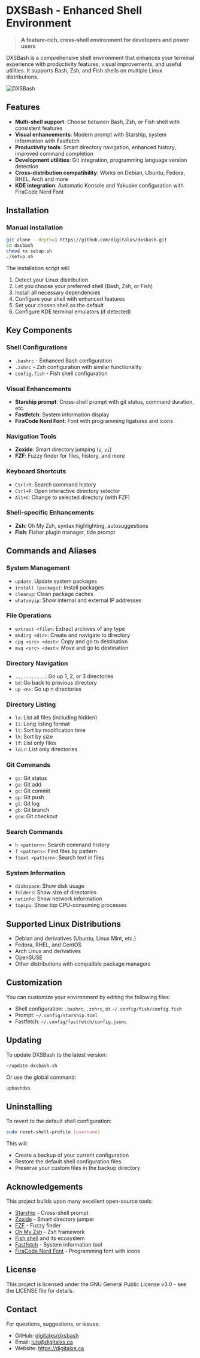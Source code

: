 # DXSBash - Enhanced Shell Environment

> **A feature-rich, cross-shell environment for developers and power users**

DXSBash is a comprehensive shell environment that enhances your terminal experience with productivity features, visual improvements, and useful utilities. It supports Bash, Zsh, and Fish shells on multiple Linux distributions.

![DXSBash](images/dxsbash-demo.png)

## Features

- **Multi-shell support**: Choose between Bash, Zsh, or Fish shell with consistent features
- **Visual enhancements**: Modern prompt with Starship, system information with Fastfetch
- **Productivity tools**: Smart directory navigation, enhanced history, improved command completion
- **Development utilities**: Git integration, programming language version detection
- **Cross-distribution compatibility**: Works on Debian, Ubuntu, Fedora, RHEL, Arch and more
- **KDE integration**: Automatic Konsole and Yakuake configuration with FiraCode Nerd Font

## Installation

### Manual installation

```bash
git clone --depth=1 https://github.com/digitalxs/dxsbash.git
cd dxsbash
chmod +x setup.sh
./setup.sh
```

The installation script will:
1. Detect your Linux distribution
2. Let you choose your preferred shell (Bash, Zsh, or Fish)
3. Install all necessary dependencies
4. Configure your shell with enhanced features
5. Set your chosen shell as the default
6. Configure KDE terminal emulators (if detected)

## Key Components

### Shell Configurations
- `.bashrc` - Enhanced Bash configuration
- `.zshrc` - Zsh configuration with similar functionality
- `config.fish` - Fish shell configuration

### Visual Enhancements
- **Starship prompt**: Cross-shell prompt with git status, command duration, etc.
- **Fastfetch**: System information display
- **FiraCode Nerd Font**: Font with programming ligatures and icons

### Navigation Tools
- **Zoxide**: Smart directory jumping (`z`, `zi`)
- **FZF**: Fuzzy finder for files, history, and more

### Keyboard Shortcuts
- `Ctrl+R`: Search command history
- `Ctrl+F`: Open interactive directory selector
- `Alt+C`: Change to selected directory (with FZF)

### Shell-specific Enhancements
- **Zsh**: Oh My Zsh, syntax highlighting, autosuggestions
- **Fish**: Fisher plugin manager, tide prompt

## Commands and Aliases

### System Management
- `update`: Update system packages
- `install [package]`: Install packages
- `cleanup`: Clean package caches
- `whatsmyip`: Show internal and external IP addresses

### File Operations
- `extract <file>`: Extract archives of any type
- `mkdirg <dir>`: Create and navigate to directory
- `cpg <src> <dest>`: Copy and go to destination
- `mvg <src> <dest>`: Move and go to destination

### Directory Navigation
- `..`, `...`, `....`: Go up 1, 2, or 3 directories
- `bd`: Go back to previous directory
- `up <n>`: Go up n directories

### Directory Listing
- `la`: List all files (including hidden)
- `ll`: Long listing format
- `lt`: Sort by modification time
- `lk`: Sort by size
- `lf`: List only files
- `ldir`: List only directories

### Git Commands
- `gs`: Git status
- `ga`: Git add
- `gc`: Git commit
- `gp`: Git push
- `gl`: Git log
- `gb`: Git branch
- `gco`: Git checkout

### Search Commands
- `h <pattern>`: Search command history
- `f <pattern>`: Find files by pattern
- `ftext <pattern>`: Search text in files

### System Information
- `diskspace`: Show disk usage
- `folders`: Show size of directories
- `netinfo`: Show network information
- `topcpu`: Show top CPU-consuming processes

## Supported Linux Distributions

- Debian and derivatives (Ubuntu, Linux Mint, etc.)
- Fedora, RHEL, and CentOS
- Arch Linux and derivatives
- OpenSUSE
- Other distributions with compatible package managers

## Customization

You can customize your environment by editing the following files:

- Shell configuration: `.bashrc`, `.zshrc`, or `~/.config/fish/config.fish`
- Prompt: `~/.config/starship.toml`
- Fastfetch: `~/.config/fastfetch/config.jsonc`

## Updating

To update DXSBash to the latest version:

```bash
~/update-dxsbash.sh
```

Or use the global command:

```bash
upbashdxs
```

## Uninstalling

To revert to the default shell configuration:

```bash
sudo reset-shell-profile [username]
```

This will:
- Create a backup of your current configuration
- Restore the default shell configuration files
- Preserve your custom files in the backup directory

## Acknowledgements

This project builds upon many excellent open-source tools:

- [Starship](https://starship.rs/) - Cross-shell prompt
- [Zoxide](https://github.com/ajeetdsouza/zoxide) - Smart directory jumper
- [FZF](https://github.com/junegunn/fzf) - Fuzzy finder
- [Oh My Zsh](https://ohmyz.sh/) - Zsh framework
- [Fish shell](https://fishshell.com/) and its ecosystem
- [Fastfetch](https://github.com/fastfetch-cli/fastfetch) - System information tool
- [FiraCode Nerd Font](https://www.nerdfonts.com/) - Programming font with icons

## License

This project is licensed under the GNU General Public License v3.0 - see the LICENSE file for details.

## Contact

For questions, suggestions, or issues:
- GitHub: [digitalxs/dxsbash](https://github.com/digitalxs/dxsbash)
- Email: luis@digitalxs.ca
- Website: https://digitalxs.ca
